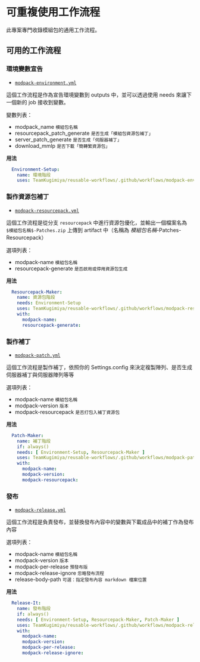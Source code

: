 <!-- markdownlint-configure-file
{
  "MD036": false
}
-->

# 可重複使用工作流程

此專案專門收錄模組包的通用工作流程。

## 可用的工作流程

### 環境變數宣告

- [`modpack-environment.yml`](.github/workflows/modpack-environment.yml)

這個工作流程是作為宣告環境變數到 outputs 中，並可以透過使用 needs 來讓下一個新的 job 接收到變數。

變數列表：

- modpack_name ``模組包名稱``
- resourcepack_patch_generate ``是否生成「模組包資源包補丁」``
- server_patch_generate ``是否生成「伺服器補丁」``
- download_mmlp ``是否下載「簡轉繁資源包」``

**用法**

```yaml
  Environment-Setup:
    name: 環境階段
    uses: TeamKugimiya/reusable-workflows/.github/workflows/modpack-environment.yml@main
```

### 製作資源包補丁

- [`modpack-resourcepack.yml`](.github/workflows/modpack-resourcepack.yml)

這個工作流程是從分支 ``resourcepack`` 中進行資源包優化，並輸出一個檔案名為 ``$模組包名稱$-Patches.zip`` 上傳到 artifact 中（名稱為 $模組包名稱$-Patches-Resourcepack）

選項列表：

- modpack-name ``模組包名稱``
- resourcepack-generate ``是否啟用或停用資源包生成``

**用法**

```yaml
  Resourcepack-Maker:
    name: 資源包階段
    needs: Environment-Setup
    uses: TeamKugimiya/reusable-workflows/.github/workflows/modpack-resourcepack.yml@main
    with:
      modpack-name:
      resourcepack-generate:
```

### 製作補丁

- [`modpack-patch.yml`](.github/workflows/modpack-patch.yml)

這個工作流程是製作補丁，依照你的 Settings.config 來決定複製陣列、是否生成伺服器補丁與伺服器陣列等等

選項列表：

- modpack-name ``模組包名稱``
- modpack-version ``版本``
- modpack-resourcepack ``是否打包入補丁資源包``

**用法**

```yaml
  Patch-Maker:
    name: 補丁階段
    if: always()
    needs: [ Environment-Setup, Resourcepack-Maker ]
    uses: TeamKugimiya/reusable-workflows/.github/workflows/modpack-patch.yml@main
    with:
      modpack-name:
      modpack-version:
      modpack-resourcepack:
```

### 發布

- [`modpack-release.yml`](.github/workflows/modpack-release.yml)

這個工作流程是負責發布，並替換發布內容中的變數與下載成品中的補丁作為發布內容

選項列表：

- modpack-name ``模組包名稱``
- modpack-version ``版本``
- modpack-per-release ``預發布版``
- modpack-release-ignore ``忽略發布流程``
- release-body-path ``可選：指定發布內容 markdown 檔案位置``

**用法**

```yaml
  Release-It:
    name: 發布階段
    if: always()
    needs: [ Environment-Setup, Resourcepack-Maker, Patch-Maker ]
    uses: TeamKugimiya/reusable-workflows/.github/workflows/modpack-release.yml@main
    with:
      modpack-name:
      modpack-version:
      modpack-per-release:
      modpack-release-ignore:
```
